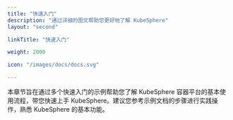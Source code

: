 ```yaml
---
title: "快速入门"
description: "通过详细的图文帮助您更好地了解 KubeSphere"
layout: "second"

linkTitle: "快速入门"

weight: 2000

icon: "/images/docs/docs.svg"

---
```


本章节旨在通过多个快速入门的示例帮助您了解 KubeSphere 容器平台的基本使用流程，带您快速上手 KubeSphere。建议您参考示例文档的步骤进行实践操作，熟悉 KubeSphere 的基本功能。
